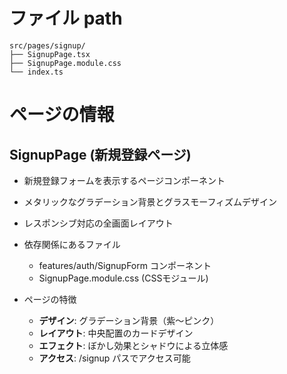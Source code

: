 # ファイル path

```
src/pages/signup/
├── SignupPage.tsx
├── SignupPage.module.css
└── index.ts
```

# ページの情報

## SignupPage (新規登録ページ)

- 新規登録フォームを表示するページコンポーネント
- メタリックなグラデーション背景とグラスモーフィズムデザイン
- レスポンシブ対応の全画面レイアウト

- 依存関係にあるファイル
  - features/auth/SignupForm コンポーネント
  - SignupPage.module.css (CSSモジュール)
  
- ページの特徴
  - **デザイン**: グラデーション背景（紫〜ピンク）
  - **レイアウト**: 中央配置のカードデザイン
  - **エフェクト**: ぼかし効果とシャドウによる立体感
  - **アクセス**: /signup パスでアクセス可能